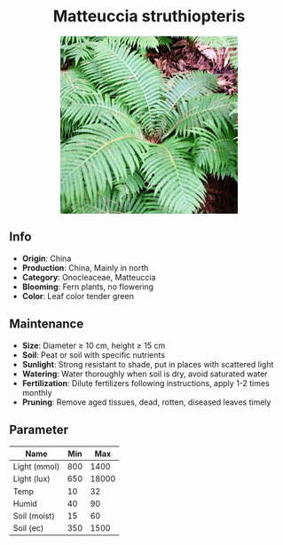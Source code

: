 <h1 align='center'>Matteuccia struthiopteris</h1>
<p align="center">
    <img 
        align='center'
        width='320'
        src="../images/matteuccia struthiopteris.png" 
        alt='Matteuccia struthiopteris' />
</p>

## Info

 - **Origin**: China
 - **Production**: China, Mainly in north
 - **Category**: Onocleaceae, Matteuccia
 - **Blooming**: Fern plants, no flowering
 - **Color**: Leaf color tender green

## Maintenance

 - **Size**: Diameter ≥ 10 cm, height ≥ 15 cm
 - **Soil**: Peat or soil with specific nutrients
 - **Sunlight**: Strong resistant to shade, put in places with scattered light
 - **Watering**: Water thoroughly when soil is dry, avoid saturated water
 - **Fertilization**: Dilute fertilizers following instructions, apply 1-2 times monthly
 - **Pruning**: Remove aged tissues, dead, rotten, diseased leaves timely

## Parameter

| Name         | Min  | Max   |
|--------------|------|-------|
| Light (mmol) | 800 | 1400  |
| Light (lux)  | 650 | 18000 |
| Temp         | 10    | 32    |
| Humid        | 40   | 90    |
| Soil (moist) | 15   | 60    |
| Soil (ec)    | 350  | 1500  |